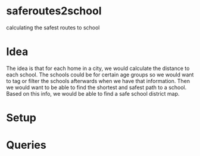 saferoutes2school
=================

calculating the safest routes to school


Idea
====
The idea is that for each home in a city, we would calculate the distance to
each school. The schools could be for certain age groups so we would want to
tag or filter the schools afterwards when we have that information.
Then we would want to be able to find the shortest and safest path to a
school. Based on this info, we would be able to find a safe school district
map.


Setup
=====


Queries
=======

